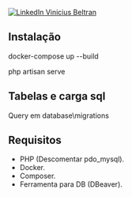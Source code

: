 [![LinkedIn Vinicius Beltran](https://img.shields.io/badge/LinkedIn-0077B5?style=for-the-badge&logo=linkedin&logoColor=white)](https://www.linkedin.com/in/dev-vinicius-beltran/)

## Instalação

docker-compose up --build

php artisan serve

##  Tabelas e carga sql

Query em database\migrations

## Requisitos

- PHP (Descomentar pdo_mysql).
- Docker.
- Composer.
- Ferramenta para DB (DBeaver).
